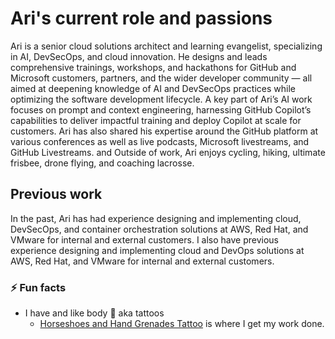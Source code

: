 # Ari's current role and passions

Ari is a senior cloud solutions architect and learning evangelist, specializing in AI, DevSecOps, and cloud innovation. He designs and leads comprehensive trainings, workshops, and hackathons for GitHub and Microsoft customers, partners, and the wider developer community — all aimed at deepening knowledge of AI and DevSecOps practices while optimizing the software development lifecycle. A key part of Ari’s AI work focuses on prompt and context engineering, harnessing GitHub Copilot’s capabilities to deliver impactful training and deploy Copilot at scale for customers. Ari has also shared his expertise around the GitHub platform at various conferences as well as live podcasts, Microsoft livestreams, and GitHub Livestreams. and Outside of work, Ari enjoys cycling, hiking, ultimate frisbee, drone flying, and coaching lacrosse.
## Previous work

In the past, Ari has had experience designing and implementing cloud, DevSecOps, and container orchestration solutions at AWS, Red Hat, and VMware for internal and external customers.
I also have previous experience designing and implementing cloud and DevOps solutions at AWS, Red Hat, and VMware for internal and external customers.

### ⚡ Fun facts

- I have and like body :art: aka tattoos
  - [Horseshoes and Hand Grenades Tattoo](https://hshgtattoo.com/) is where I get my work done.

